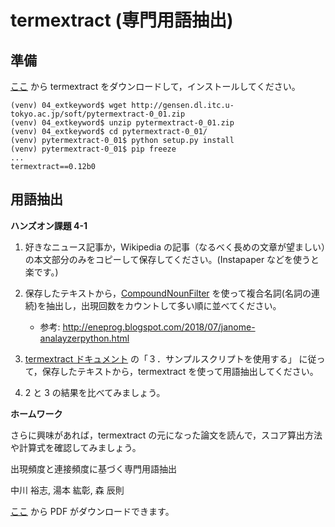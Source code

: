 # termextract (専門用語抽出)

## 準備

[ここ](http://gensen.dl.itc.u-tokyo.ac.jp/pytermextract/) から termextract をダウンロードして，インストールしてください。

```
(venv) 04_extkeyword$ wget http://gensen.dl.itc.u-tokyo.ac.jp/soft/pytermextract-0_01.zip
(venv) 04_extkeyword$ unzip pytermextract-0_01.zip
(venv) 04_extkeyword$ cd pytermextract-0_01/
(venv) pytermextract-0_01$ python setup.py install
(venv) pytermextract-0_01$ pip freeze
...
termextract==0.12b0
```

## 用語抽出

**ハンズオン課題 4-1**

1. 好きなニュース記事か，Wikipedia の記事（なるべく長めの文章が望ましい）の本文部分のみをコピーして保存してください。(Instapaper などを使うと楽です。)

2. 保存したテキストから，[CompoundNounFilter](http://mocobeta.github.io/janome/api/janome.html#janome.tokenfilter.CompoundNounFilter) を使って複合名詞(名詞の連続)を抽出し，出現回数をカウントして多い順に並べてください。

    - 参考: http://eneprog.blogspot.com/2018/07/janome-analayzerpython.html

3. [termextract ドキュメント](http://gensen.dl.itc.u-tokyo.ac.jp/pytermextract/) の「３．サンプルスクリプトを使用する」 に従って，保存したテキストから，termextract を使って用語抽出してください。

4. 2 と 3 の結果を比べてみましょう。

**ホームワーク**

さらに興味があれば，termextract の元になった論文を読んで，スコア算出方法や計算式を確認してみましょう。

出現頻度と連接頻度に基づく専門用語抽出

中川 裕志, 湯本 紘彰, 森 辰則

[ここ](https://www.jstage.jst.go.jp/article/jnlp1994/10/1/10_1_27/_article/-char/ja) から PDF がダウンロードできます。